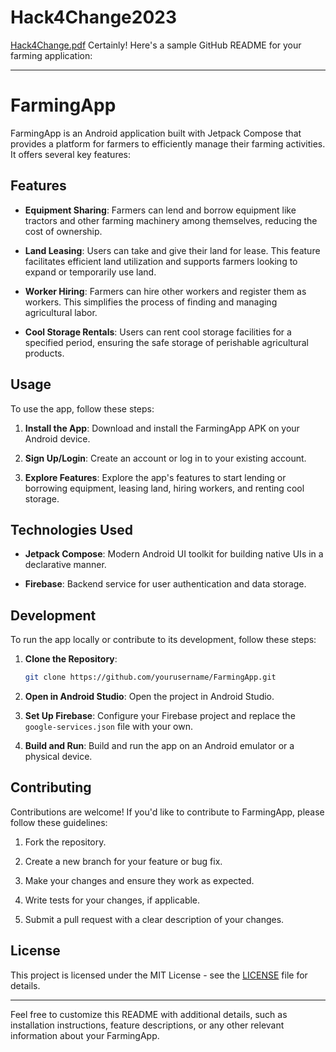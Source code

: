 # Hack4Change2023
[Hack4Change.pdf](https://github.com/himacharan128/Hack4Change2023/files/12432640/Hack4Change.pdf)
Certainly! Here's a sample GitHub README for your farming application:

---

# FarmingApp

FarmingApp is an Android application built with Jetpack Compose that provides a platform for farmers to efficiently manage their farming activities. It offers several key features:

## Features

- **Equipment Sharing**: Farmers can lend and borrow equipment like tractors and other farming machinery among themselves, reducing the cost of ownership.

- **Land Leasing**: Users can take and give their land for lease. This feature facilitates efficient land utilization and supports farmers looking to expand or temporarily use land.

- **Worker Hiring**: Farmers can hire other workers and register them as workers. This simplifies the process of finding and managing agricultural labor.

- **Cool Storage Rentals**: Users can rent cool storage facilities for a specified period, ensuring the safe storage of perishable agricultural products.


## Usage

To use the app, follow these steps:

1. **Install the App**: Download and install the FarmingApp APK on your Android device.

2. **Sign Up/Login**: Create an account or log in to your existing account.

3. **Explore Features**: Explore the app's features to start lending or borrowing equipment, leasing land, hiring workers, and renting cool storage.

## Technologies Used

- **Jetpack Compose**: Modern Android UI toolkit for building native UIs in a declarative manner.

- **Firebase**: Backend service for user authentication and data storage.

## Development

To run the app locally or contribute to its development, follow these steps:

1. **Clone the Repository**:

   ```bash
   git clone https://github.com/yourusername/FarmingApp.git
   ```

2. **Open in Android Studio**: Open the project in Android Studio.

3. **Set Up Firebase**: Configure your Firebase project and replace the `google-services.json` file with your own.

4. **Build and Run**: Build and run the app on an Android emulator or a physical device.

## Contributing

Contributions are welcome! If you'd like to contribute to FarmingApp, please follow these guidelines:

1. Fork the repository.

2. Create a new branch for your feature or bug fix.

3. Make your changes and ensure they work as expected.

4. Write tests for your changes, if applicable.

5. Submit a pull request with a clear description of your changes.

## License

This project is licensed under the MIT License - see the [LICENSE](LICENSE) file for details.

---

Feel free to customize this README with additional details, such as installation instructions, feature descriptions, or any other relevant information about your FarmingApp.
